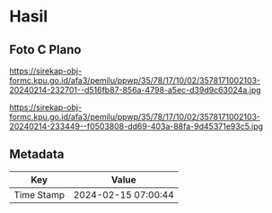 # Hasil

## Foto C Plano

https://sirekap-obj-formc.kpu.go.id/afa3/pemilu/ppwp/35/78/17/10/02/3578171002103-20240214-232701--d516fb87-856a-4798-a5ec-d39d9c63024a.jpg

https://sirekap-obj-formc.kpu.go.id/afa3/pemilu/ppwp/35/78/17/10/02/3578171002103-20240214-233449--f0503808-dd69-403a-88fa-9d45371e93c5.jpg


## Metadata

| Key        | Value               |
| ---------- | ------------------- |
| Time Stamp | 2024-02-15 07:00:44 |




